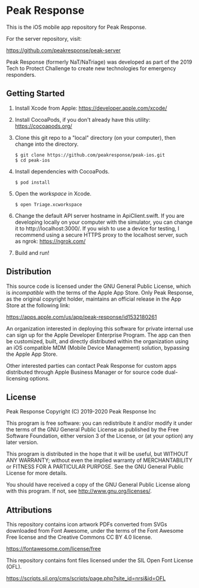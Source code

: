 # Peak Response

This is the iOS mobile app repository for Peak Response.

For the server repository, visit:

https://github.com/peakresponse/peak-server

Peak Response (formerly NaT/NaTriage) was developed as part of the 2019 Tech to Protect Challenge to create new technologies for emergency responders.


## Getting Started

1. Install Xcode from Apple: https://developer.apple.com/xcode/

2. Install CocoaPods, if you don't already have this utility: https://cocoapods.org/

3. Clone this git repo to a "local" directory (on your computer), then change
   into the directory.

   ```
   $ git clone https://github.com/peakresponse/peak-ios.git
   $ cd peak-ios
   ```

4. Install dependencies with CocoaPods.

   ```
   $ pod install
   ```

5. Open the _workspace_ in Xcode.

   ```
   $ open Triage.xcworkspace
   ```

6. Change the default API server hostname in ApiClient.swift. If you are
   developing locally on your computer with the simulator, you can change it
   to http://localhost:3000/. If you wish to use a device for testing,
   I recommend using a secure HTTPS proxy to the localhost server, such as
   ngrok: https://ngrok.com/

7. Build and run!

## Distribution

This source code is licensed under the GNU General Public License, which is
_incompatible_ with the terms of the Apple App Store. Only Peak Response,
as the original copyright holder, maintains an official release in the
App Store at the following link:

https://apps.apple.com/us/app/peak-response/id1532180261

An organization interested in deploying this software for private internal
use can sign up for the Apple Developer Enterprise Program. The app can then
be customized, built, and directly distributed within the organization using
an iOS compatible MDM (Mobile Device Management) solution, bypassing the
Apple App Store.

Other interested parties can contact Peak Response for custom apps distributed
through Apple Business Manager or for source code dual-licensing options.

## License

Peak Response
Copyright (C) 2019-2020 Peak Response Inc

This program is free software: you can redistribute it and/or modify
it under the terms of the GNU General Public License as published by
the Free Software Foundation, either version 3 of the License, or
(at your option) any later version.

This program is distributed in the hope that it will be useful,
but WITHOUT ANY WARRANTY; without even the implied warranty of
MERCHANTABILITY or FITNESS FOR A PARTICULAR PURPOSE.  See the
GNU General Public License for more details.

You should have received a copy of the GNU General Public License
along with this program.  If not, see <http://www.gnu.org/licenses/>.

## Attributions

This repository contains icon artwork PDFs converted from SVGs downloaded from
Font Awesome, under the terms of the Font Awesome Free license and the
Creative Commons CC BY 4.0 license.

https://fontawesome.com/license/free

This repository contains font files licensed under the SIL Open Font License (OFL).

https://scripts.sil.org/cms/scripts/page.php?site_id=nrsi&id=OFL
